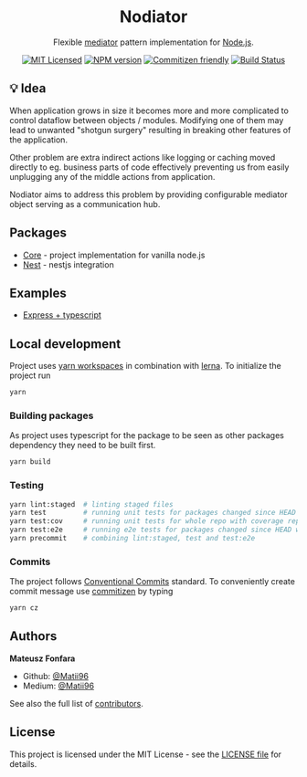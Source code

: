 <h1 align="center">Nodiator</h1>

<div align="center">

Flexible [mediator](https://refactoring.guru/design-patterns/mediator) pattern implementation for [Node.js](https://nodejs.org).

[![MIT Licensed](https://img.shields.io/badge/License-MIT-brightgreen)](/LICENSE)
[![NPM version](https://img.shields.io/npm/v/@nodiator/core.svg)](https://www.npmjs.com/package/@nodiator/core)
[![Commitizen friendly](https://img.shields.io/badge/commitizen-friendly-brightgreen.svg)](http://commitizen.github.io/cz-cli)
[![Build Status](https://github.com/Matii96/nodiator/workflows/main-push/badge.svg?branch=main)](https://github.com/Matii96/nodiator/actions?workflow=main-push)

</div>

## 💡 Idea

When application grows in size it becomes more and more complicated to control dataflow between objects / modules. Modifying one of them may lead to unwanted "shotgun surgery" resulting in breaking other features of the application.

Other problem are extra indirect actions like logging or caching moved directly to eg. business parts of code effectively preventing us from easily unplugging any of the middle actions from application.

Nodiator aims to address this problem by providing configurable mediator object serving as a communication hub.

## Packages

- [Core](https://github.com/Matii96/nodiator/tree/main/packages/core) - project implementation for vanilla node.js
- [Nest](https://github.com/Matii96/nodiator/tree/main/packages/nest) - nestjs integration

## Examples

- [Express + typescript](examples/01-express/README.md)

## Local development

Project uses [yarn workspaces](https://yarnpkg.com/features/workspaces) in combination with [lerna](https://lerna.js.org). To initialize the project run

```bash
yarn
```

### Building packages

As project uses typescript for the package to be seen as other packages dependency they need to be built first.

```bash
yarn build
```

### Testing

```bash
yarn lint:staged  # linting staged files
yarn test         # running unit tests for packages changed since HEAD
yarn test:cov     # running unit tests for whole repo with coverage report
yarn test:e2e     # running e2e tests for packages changed since HEAD with packages dependent on them
yarn precommit    # combining lint:staged, test and test:e2e
```

### Commits

The project follows [Conventional Commits](https://www.conventionalcommits.org/en/v1.0.0) standard. To conveniently create commit message use [commitizen](https://commitizen-tools.github.io/commitizen) by typing

```bash
yarn cz
```

## Authors

**Mateusz Fonfara**

- Github: [@Matii96](https://github.com/Matii96)
- Medium: [@Matii96](https://medium.com/@matii96)

See also the full list of [contributors](https://github.com/Matii96/nodiator/contributors).

## License

This project is licensed under the MIT License - see the [LICENSE file](https://github.com/Matii96/nodiator/LICENSE) for details.
